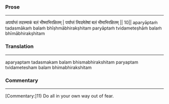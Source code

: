 ### Prose 
 --- 
अपर्याप्तं तदस्माकं बलं भीष्माभिरक्षितम् |
पर्याप्तं त्विदमेतेषां बलं भीमाभिरक्षितम् || 10||
aparyāptaṁ tadasmākaṁ balaṁ bhīṣhmābhirakṣhitam
paryāptaṁ tvidameteṣhāṁ balaṁ bhīmābhirakṣhitam

### Translation 
 --- 
aparyaptam tadasmakam balam bhismabhirakshitam paryaptam tvidametesham balam bhimabhirakshitam

### Commentary 
 --- 
[Commentary:]11) Do all in your own way out of fear.